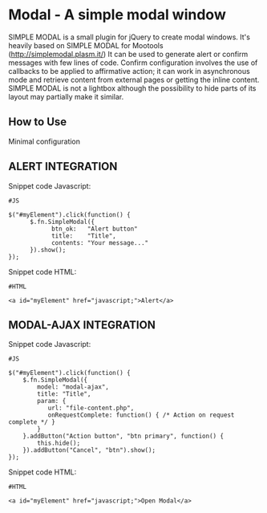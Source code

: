 Modal - A simple modal window
===========================================
SIMPLE MODAL is a small plugin for jQuery to create modal windows. It's heavily based on SIMPLE MODAL for Mootools (http://simplemodal.plasm.it/)
It can be used to generate alert or confirm messages with few lines of code. Confirm configuration involves the use of callbacks to be applied to affirmative action; it can work in asynchronous mode and retrieve content from external pages or getting the inline content.
SIMPLE MODAL is not a lightbox although the possibility to hide parts of its layout may partially make it similar.

How to Use
----------

Minimal configuration


ALERT INTEGRATION 
-----------------
Snippet code Javascript:

	#JS
	
	$("#myElement").click(function() {
	      $.fn.SimpleModal({
                btn_ok:   "Alert button"
                title:    "Title",
	            contents: "Your message..."
	      }).show();
	});

Snippet code HTML:

	#HTML
	
	<a id="myElement" href="javascript;">Alert</a>


MODAL-AJAX INTEGRATION
----------------------
Snippet code Javascript:

	#JS

	$("#myElement").click(function() {
        $.fn.SimpleModal({
	        model: "modal-ajax",
	        title: "Title",
	        param: {
	           url: "file-content.php",
	           onRequestComplete: function() { /* Action on request complete */ }
	        }
        }.addButton("Action button", "btn primary", function() {
	        this.hide();
	    }).addButton("Cancel", "btn").show();
	});

Snippet code HTML:

	#HTML

	<a id="myElement" href="javascript;">Open Modal</a>